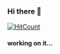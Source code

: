 ### Hi there 👋
[![HitCount](http://hits.dwyl.com/razzkumar/razzkumar.svg)](http://hits.dwyl.com/razzkumar/razzkumar)

#### working on it...
<!--
**razzkumar/razzkumar** is a ✨ _special_ ✨ repository because its `README.md` (this file) appears on your GitHub profile.

Here are some ideas to get you started:

- 🔭 I’m currently working on ...
- 🌱 I’m currently learning ...
- 👯 I’m looking to collaborate on ...
- 🤔 I’m looking for help with ...
- 💬 Ask me about ...
- 📫 How to reach me: ...
- 😄 Pronouns: ...
- ⚡ Fun fact: ...
-->
